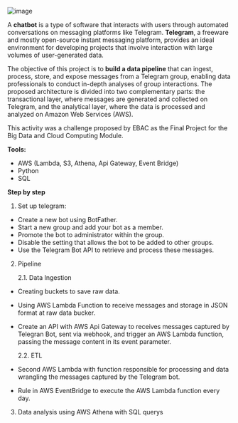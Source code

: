 ![image](https://github.com/user-attachments/assets/bfb08cbe-a6d1-4f2a-b4ec-6a30b8ee348e)

A **chatbot** is a type of software that interacts with users through automated conversations on messaging platforms like Telegram. **Telegram**, a freeware and mostly open-source instant messaging platform, provides an ideal environment for developing projects that involve interaction with large volumes of user-generated data.

The objective of this project is to **build a data pipeline** that can ingest, process, store, and expose messages from a Telegram group, enabling data professionals to conduct in-depth analyses of group interactions. The proposed architecture is divided into two complementary parts: the transactional layer, where messages are generated and collected on Telegram, and the analytical layer, where the data is processed and analyzed on Amazon Web Services (AWS).

This activity was a challenge proposed by EBAC as the Final Project for the Big Data and Cloud Computing Module.

**Tools:**
- AWS (Lambda, S3, Athena, Api Gateway, Event Bridge)
- Python
- SQL
  
**Step by step**
1. Set up telegram:
* Create a new bot using BotFather.
* Start a new group and add your bot as a member.
* Promote the bot to administrator within the group.
* Disable the setting that allows the bot to be added to other groups.
* Use the Telegram Bot API to retrieve and process these messages.
2. Pipeline
  
   2.1. Data Ingestion
* Creating buckets to save raw data.
* Using AWS Lambda Function to receive messages and storage in JSON format at raw data bucker.
* Create an API with AWS Api Gateway to receives messages captured by Telegran Bot, sent via webhook, and trigger an AWS Lambda function, passing the message content in its event parameter.
  
  2.2. ETL
* Second AWS Lambda with function responsible for processing and data wrangling the messages captured by the Telegram bot.
* Rule in AWS EventBridge to execute the AWS Lambda function every day.
3. Data analysis using AWS Athena with SQL querys

